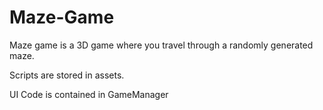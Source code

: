 # Maze-Game
Maze game is a 3D game where you travel through a randomly generated maze.

Scripts are stored in assets.

UI Code is contained in GameManager
